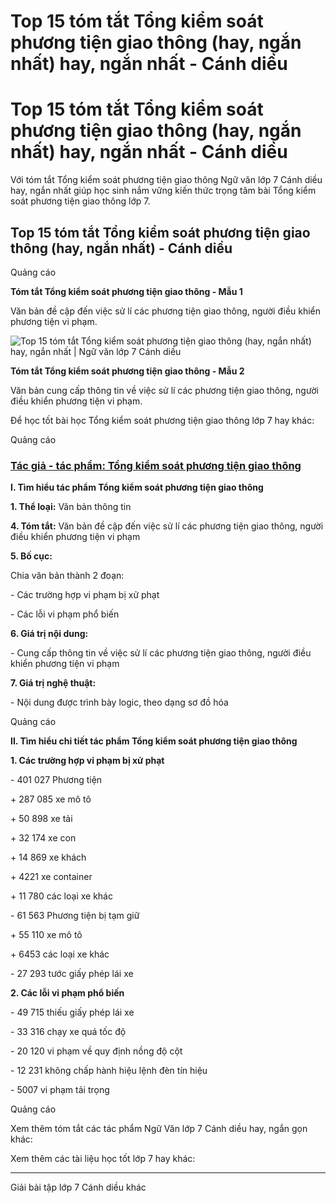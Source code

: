 # Top 15 tóm tắt Tổng kiểm soát phương tiện giao thông (hay, ngắn nhất) hay, ngắn nhất - Cánh diều

# Top 15 tóm tắt Tổng kiểm soát phương tiện giao thông (hay, ngắn nhất) hay, ngắn nhất - Cánh diều

Với tóm tắt Tổng kiểm soát phương tiện giao thông Ngữ văn lớp 7 Cánh diều hay, ngắn nhất giúp học sinh nắm vững kiến thức trọng tâm bài Tổng kiểm soát phương tiện giao thông lớp 7.

## Top 15 tóm tắt Tổng kiểm soát phương tiện giao thông (hay, ngắn nhất) - Cánh diều

Quảng cáo

**Tóm tắt Tổng kiểm soát phương tiện giao thông - Mẫu 1**

Văn bản đề cập đến việc sử lí các phương tiện giao thông, người điều khiển phương tiện vi phạm.

![Top 15 tóm tắt Tổng kiểm soát phương tiện giao thông \(hay, ngắn nhất\) hay, ngắn nhất | Ngữ văn lớp 7 Cánh diều](https://vietjack.com/soan-van-lop-7-cd/images/tom-tat-tong-kiem-soat-phuong-tien-giao-thong.PNG)

**Tóm tắt Tổng kiểm soát phương tiện giao thông - Mẫu 2**

Văn bản cung cấp thông tin về việc sử lí các phương tiện giao thông, người điều khiển phương tiện vi phạm.

Để học tốt bài học Tổng kiểm soát phương tiện giao thông lớp 7 hay khác:

Quảng cáo

### [**Tác giả - tác phẩm: Tổng kiểm soát phương tiện giao thông**](https://vietjack.com/soan-van-lop-7-cd/tac-gia-tac-pham-tong-kiem-soat-phuong-tien-giao-thong.jsp)

**I. Tìm hiểu tác phẩm Tổng kiểm soát phương tiện giao thông**

**1\. Thể loại:** Văn bản thông tin

**4\. Tóm tắt:** Văn bản đề cập đến việc sử lí các phương tiện giao thông, người điều khiển phương tiện vi phạm

**5\. Bố cục:**

Chia văn bản thành 2 đoạn:

\- Các trường hợp vi phạm bị xử phạt

\- Các lỗi vi phạm phổ biến 

**6\. Giá trị nội dung:**

\- Cung cấp thông tin về việc sử lí các phương tiện giao thông, người điều khiển phương tiện vi phạm

**7\. Giá trị nghệ thuật:**

\- Nội dung được trình bày logic, theo dạng sơ đồ hóa

Quảng cáo

**II. Tìm hiểu chi tiết tác phẩm Tổng kiểm soát phương tiện giao thông**

**1\. Các trường hợp vi phạm bị xử phạt**

\- 401 027 Phương tiện

\+ 287 085 xe mô tô

\+ 50 898 xe tải 

\+ 32 174 xe con

\+ 14 869 xe khách 

\+ 4221 xe container

\+ 11 780 các loại xe khác

\- 61 563 Phương tiện bị tạm giữ

\+ 55 110 xe mô tô

\+ 6453 các loại xe khác

\- 27 293 tước giấy phép lái xe

**2\. Các lỗi vi phạm phổ biến**

\- 49 715 thiếu giấy phép lái xe 

\- 33 316 chạy xe quá tốc độ 

\- 20 120 vi phạm về quy định nồng độ cột 

\- 12 231 không chấp hành hiệu lệnh đèn tín hiệu 

\- 5007 vi phạm tải trọng 

Quảng cáo

Xem thêm tóm tắt các tác phẩm Ngữ Văn lớp 7 Cánh diều hay, ngắn gọn khác:

Xem thêm các tài liệu học tốt lớp 7 hay khác:

* * *

Giải bài tập lớp 7 Cánh diều khác
